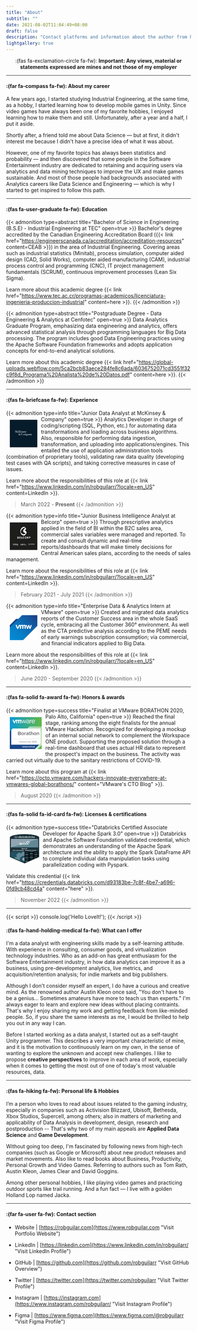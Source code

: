 ```yaml
---
title: "About"
subtitle: ""
date: 2021-08-02T11:04:49+08:00
draft: false
description: "Contact platforms and information about the author from his background to his personal interests you can access them here"
lightgallery: true
---
```


<p align='center'> :(fas fa-exclamation-circle fa-fw): <b>Important: Any views, material or statements expressed are mines and not those of my employer</b> </p>

---

#### :(far fa-compass fa-fw): About my career

<div>

A few years ago, I started studying Industrial Engineering, at the same time, as a hobby, I started learning how to develop mobile games in Unity. Since video games have always been one of my favorite hobbies, I enjoyed learning how to make them and still. Unfortunately, after a year and a half, I put it aside.

Shortly after, a friend told me about Data Science — but at first, it didn't interest me because I didn't have a precise idea of ​​what it was about.

However, one of my favorite topics has always been statistics and probability — and then discovered that some people in the Software Entertainment industry are dedicated to retaining and acquiring users via analytics and data mining techniques to improve the UX and make games sustainable. And most of those people had backgrounds associated with Analytics careers like Data Science and Engineering — which is why I started to get inspired to follow this path.

</div>

---

#### :(fas fa-user-graduate fa-fw): Education

{{< admonition type=abstract title="Bachelor of Science in Engineering (B.S.E) - Industrial Engineering at TEC" open=true >}}
Bachelor's degree accredited by the Canadian Engineering Accreditation Board ({{< link href="https://engineerscanada.ca/accreditation/accreditation-resources" content=CEAB >}}) in the area of Industrial Engineering. Covering areas such as industrial statistics (Minitab), process simulation, computer aided design (CAD, Solid Works), computer aided manufacturing (CAM), industrial process control and programming (CNC), IT project management fundamentals (SCRUM), continuous improvement processes (Lean Six Sigma).

Learn more about this academic degree {{< link href="https://www.tec.ac.cr/programas-academicos/licenciatura-ingenieria-produccion-industrial" content=here >}}.
{{< /admonition >}}

{{< admonition type=abstract title="Postgraduate Degree - Data Engineering & Analytics at Cenfotec" open=true >}}
Data Analytics Graduate Program, emphasizing data engineering and analytics, offers advanced statistical analysis through programming languages for Big Data processing. The program includes good Data Engineering practices using the Apache Software Foundation frameworks and adopts application concepts for end-to-end analytical solutions.

Learn more about this academic degree {{< link href="https://global-uploads.webflow.com/5ca2bcb83aece284fe8c6ada/6036752071cd3551f32c9f8d_Programa%20Analista%20de%20Datos.pdf" content=here >}}.
{{< /admonition >}}

---

#### :(fas fa-briefcase fa-fw): Experience

{{< admonition type=info title="Junior Data Analyst at McKinsey & Company" open=true >}}
<img width="75" height="75" src="images/mckinsey_logo.jpg" align="left" hspace="10" vspace="10"> Analytics Developer in charge of coding/scripting (SQL, Python, etc.) for automating data transformations and loading across business algorithms. Also, responsible for performing data ingestion, transformation, and uploading into applications/engines. This entailed the use of application administration tools (combination of proprietary tools), validating raw data quality (developing test cases with QA scripts), and taking corrective measures in case of issues.

Learn more about the responsibilities of this role at {{< link href="https://www.linkedin.com/in/robguilarr/?locale=en_US" content=LinkedIn >}}.

> March 2022 - **Present**
> {{< /admonition >}}

{{< admonition type=info title="Junior Business Intelligence Analyst at Belcorp" open=true >}}
<img width="75" height="75" src="images/bel_logo.jpg" align="left" hspace="10" vspace="10">Through prescriptive analytics applied in the field of BI within the B2C sales area, commercial sales variables were managed and reported. To create and consult dynamic and real-time reports/dashboards that will make timely decisions for Central American sales plans, according to the needs of sales management.

Learn more about the responsibilities of this role at {{< link href="https://www.linkedin.com/in/robguilarr/?locale=en_US" content=LinkedIn >}}.

> February 2021 - July 2021
> {{< /admonition >}}

{{< admonition type=info title="Enterprise Data & Analytics Intern at VMware" open=true >}}
<img width="75" height="75" src="images/vm_logo.png" align="left" hspace="10" vspace="10">Created and migrated data analytics reports of the Customer Success area in the whole SaaS cycle, embracing all the Customer 360° environment. As well as the CTA predictive analysis according to the PEME needs of early warnings subscription consumption; via commercial, and financial indicators applied to Big Data.

Learn more about the responsibilities of this role at {{< link href="https://www.linkedin.com/in/robguilarr/?locale=en_US" content=LinkedIn >}}.

> June 2020 - September 2020
> {{< /admonition >}}

---

#### :(fas fa-solid fa-award fa-fw): Honors & awards

{{< admonition type=success title="Finalist at VMware BORATHON 2020, Palo Alto, California" open=true >}}
<img width="87" height="87" src="images/vm_borathon_badge.png" align="left" hspace="10" vspace="10">Reached the final stage, ranking among the eight finalists for the annual VMware Hackathon. Recognized for developing a mockup of an internal social network to complement the Workspace ONE product. Supporting the proposed solution through a real-time dashboard that uses actual HR data to represent the prospect's impact on the business. The activity was carried out virtually due to the sanitary restrictions of COVID-19.

Learn more about this program at {{< link href="https://octo.vmware.com/hackers-innovate-everywhere-at-vmwares-global-borathons/" content="VMware's CTO Blog" >}}.

> August 2020
> {{< /admonition >}}

---

#### :(fas fa-solid fa-id-card fa-fw): Licenses & certifications

{{< admonition type=success title="Databricks Certified Associate Developer for Apache Spark 3.0" open=true >}}
<img width="80" height="80" src="images/badge-spark-developer.png" align="left" hspace="10" vspace="10">Databricks and Apache Software Foundation validated credential, which demonstrates an understanding of the Apache Spark architecture and the ability to apply the Spark DataFrame API to complete individual data manipulation tasks using parallelization coding with Pyspark.

Validate this credential {{< link href="https://credentials.databricks.com/d93183be-7c8f-4be7-a696-0fd9cb48cd4a" content="here" >}}.

> November 2022
> {{< /admonition >}}

---

{{< script >}}
console.log('Hello LoveIt!');
{{< /script >}}


#### :(fas fa-hand-holding-medical fa-fw): What can I offer

I'm a data analyst with engineering skills made by a self-learning attitude. With experience in consulting, consumer goods, and virtualization technology industries. Who as an add-on has great enthusiasm for the Software Entertainment industry, in how data analytics can improve it as a business, using pre-development analytics, live metrics, and acquisition/retention analysis; for indie markets and big publishers.

Although I don't consider myself an expert, I do have a curious and creative mind. As the renowned author Austin Kleon once said, "You don't have to be a genius... Sometimes amateurs have more to teach us than experts." I'm always eager to learn and explore new ideas without placing contraints. That's why I enjoy sharing my work and getting feedback from like-minded people. So, if you share the same interests as me, I would be thrilled to help you out in any way I can.

Before I started working as a data analyst, I started out as a self-taught Unity programmer. This describes a very important characteristic of mine, and it is the motivation to continuously learn on my own, in the sense of wanting to explore the unknown and accept new challenges. I like to propose **creative perspectives** to improve in each area of work, especially when it comes to getting the most out of one of today's most valuable resources, data.

---

#### :(fas fa-hiking fa-fw): Personal life & Hobbies

I’m a person who loves to read about issues related to the gaming industry, especially in companies such as Activision Blizzard, Ubisoft, Bethesda, Xbox Studios, Supercell, among others; also in matters of marketing and applicability of Data Analysis in development, design, research and postproduction -- That's why two of my main appeals are **Applied Data Science** and **Game Development**.

Without going too deep, I'm fascinated by following news from high-tech companies (such as Google or Microsoft) about new product releases and market movements. Also like to read books about Business, Productivity, Personal Growth and Video Games. Referring to authors such as Tom Rath, Austin Kleon, James Clear and David Goggins.

Among other personal hobbies, I like playing video games and practicing outdoor sports like trail running. And a fun fact —  I live with a golden Holland Lop named Jacka.

---

#### :(far fa-user fa-fw): Contact section

- Website | [https://robguilar.com](https://www.robguilar.com "Visit Portfolio Website")

- LinkedIn | [https://linkedin.com](https://www.linkedin.com/in/robguilarr/ "Visit LinkedIn Profile")

- GitHub | [https://github.com](https://github.com/robguilarr "Visit GitHub Overview")

- Twitter | [https://twitter.com](https://twitter.com/robguilarr "Visit Twitter Profile")

- Instagram | [https://instagram.com](https://www.instagram.com/robguilarr/ "Visit Instagram Profile")

- Figma | [https://www.figma.com](https://www.figma.com/@robguilarr "Visit Figma Profile")